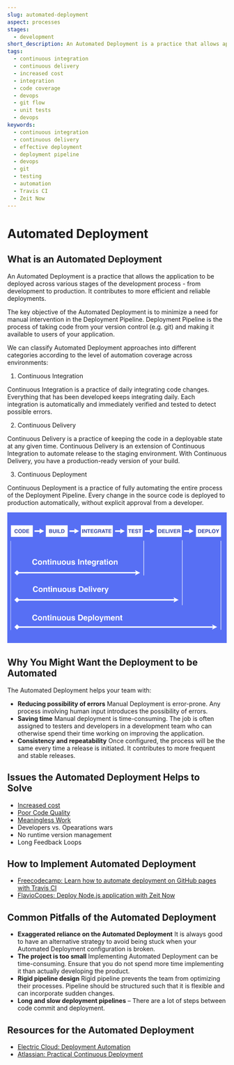 ```yaml
---
slug: automated-deployment
aspect: processes
stages:
  - development
short_description: An Automated Deployment is a practice that allows application to be deployed across various stages of development process - from development to production
tags:
  - continuous integration
  - continuous delivery
  - increased cost
  - integration
  - code coverage
  - devops
  - git flow
  - unit tests
  - devops
keywords:
  - continuous integration
  - continuous delivery
  - effective deployment
  - deployment pipeline
  - devops
  - git
  - testing
  - automation
  - Travis CI
  - Zeit Now
---
```


# Automated Deployment

## What is an Automated Deployment

An Automated Deployment is a practice that allows the application to be deployed across various stages of the development process - from development to production. It contributes to more efficient and reliable deployments.

The key objective of the Automated Deployment is to minimize a need for manual intervention in the Deployment Pipeline. Deployment Pipeline is the process of taking code from your version control (e.g. git) and making it available to users of your application.

We can classify Automated Deployment approaches into different categories according to the level of automation coverage across environments:

1. Continuous Integration

Continuous Integration is a practice of daily integrating code changes. Everything that has been developed keeps integrating daily. Each integration is automatically and immediately verified and tested to detect possible errors.

2. Continuous Delivery

Continuous Delivery is a practice of keeping the code in a deployable state at any given time. Continuous Delivery is an extension of Continuous Integration to automate release to the staging environment. With Continuous Delivery, you have a production-ready version of your build.

3. Continuous Deployment

Continuous Deployment is a practice of fully automating the entire process of the Deployment Pipeline. Every change in the source code is deployed to production automatically, without explicit approval from a developer.

![Automated Deployment](/files/automated_deployment.png)


## Why You Might Want the Deployment to be Automated

The Automated Deployment helps your team with:
- **Reducing possibility of errors**
  Manual Deployment is error-prone. Any process involving human input introduces the possibility of errors. 
- **Saving time**
  Manual deployment is time-consuming. The job is often assigned to testers and developers in a development team who can otherwise spend their time working on improving the application.
- **Consistency and repeatability**
  Once configured, the process will be the same every time a release is initiated. It contributes to more frequent and stable releases.

## Issues the Automated Deployment Helps to Solve

- [Increased cost](/issues/increased_cost)
- [Poor Code Quality](/issues/poor_code_quality)
- [Meaningless Work](/issues/meaningless_work)
- Developers vs. Opearations wars
- No runtime version management
- Long Feedback Loops

## How to Implement Automated Deployment

- [Freecodecamp: Learn how to automate deployment on GitHub pages with Travis CI](https://www.freecodecamp.org/news/learn-how-to-automate-deployment-on-github-pages-with-travis-ci/)
- [FlavioCopes: Deploy Node.js application with Zeit Now](https://flaviocopes.com/zeit-now/)

## Common Pitfalls of the Automated Deployment

- **Exaggerated reliance on the Automated Deployment**
  It is always good to have an alternative strategy to avoid being stuck when your Automated Deployment configuration is broken. 
- **The project is too small**
  Implementing Automated Deployment can be time-consuming. Ensure that you do not spend more time implementing it than actually developing the product. 
- **Rigid pipeline design**
  Rigid pipeline prevents the team from optimizing their processes. Pipeline should be structured such that it is flexible and can incorporate sudden changes.
- **Long and slow deployment pipelines** – There are a lot of steps between code commit and deployment. 


## Resources for the Automated Deployment
- [Electric Cloud: Deployment Automation](http://electric-cloud.com/wiki/display/releasemanagement/Deployment+Automation)
- [Atlassian: Practical Continuous Deployment](https://www.atlassian.com/blog/continuous-delivery/practical-continuous-deployment)
